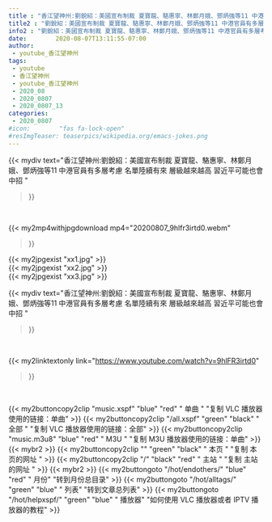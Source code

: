 ```yaml
---
title : "香江望神州:劉銳紹：美國宣布制裁 夏寶龍、駱惠寧、林鄭月娥、鄧炳強等11 中港官員有多層考慮 名單陸續有來 層級越來越高 習近平可能也會中招 "
title2 : "劉銳紹：美國宣布制裁 夏寶龍、駱惠寧、林鄭月娥、鄧炳強等11 中港官員有多層考慮 名單陸續有來 層級越來越高 習近平可能也會中招 "
info2 : "劉銳紹：美國宣布制裁 夏寶龍、駱惠寧、林鄭月娥、鄧炳強等11 中港官員有多層考慮 名單陸續有來 層級越來越高 習近平可能也會中招 "
date:        2020-08-07T13:11:55-07:00
author:
 - youtube_香江望神州
tags:
 - youtube
 - 香江望神州
 - youtube_香江望神州
 - 2020_08
 - 2020_0807
 - 2020_0807_13
categories:
 - 2020_0807
#icon:        "fas fa-lock-open"
#resImgTeaser: teaserpics/wikipedia.org/emacs-jokes.png
---
```


{{< mydiv text="香江望神州:劉銳紹：美國宣布制裁 夏寶龍、駱惠寧、林鄭月娥、鄧炳強等11 中港官員有多層考慮 名單陸續有來 層級越來越高 習近平可能也會中招 "
>}}
<br>


{{< my2mp4withjpgdownload mp4="20200807_9hlfr3irtd0.webm"
>}}

{{< my2jpgexist "xx1.jpg" >}}<br>
{{< my2jpgexist "xx2.jpg" >}}<br>
{{< my2jpgexist "xx3.jpg" >}}<br>



{{< mydiv text="香江望神州:劉銳紹：美國宣布制裁 夏寶龍、駱惠寧、林鄭月娥、鄧炳強等11 中港官員有多層考慮 名單陸續有來 層級越來越高 習近平可能也會中招 "
>}}
<br>

{{< my2linktextonly link="https://www.youtube.com/watch?v=9hlFR3irtd0"
>}}


<br>

{{< my2buttoncopy2clip "music.xspf"        "blue"   "red"    " 单曲 "  "复制 VLC 播放器使用的链接：单曲" >}} {{< my2buttoncopy2clip "/all.xspf"         "green"  "black"  " 全部 "  "复制 VLC 播放器使用的链接：全部" >}} {{< my2buttoncopy2clip "music.m3u8"        "blue"   "red"    " M3U  "    "复制 M3U 播放器使用的链接：单曲" >}} {{< mybr2 >}} {{< my2buttoncopy2clip ""                  "green"  "black"  " 本页 "    "复制 本页的网址 " >}} {{< my2buttoncopy2clip "/"                 "black"  "red"    " 主站 "    "复制 主站的网址 " >}} {{< mybr2 >}} {{< my2buttongoto      "/hot/endothers/"   "blue"   "red"    " 月份"   "转到月份总目录" >}} {{< my2buttongoto      "/hot/alltags/"     "green"  "blue"   " 列表"   "转到文章总列表" >}} {{< my2buttongoto      "/hot/helpxspf/"    "green"  "blue"   " 播放器" "如何使用 VLC 播放器或者 IPTV 播放器的教程" >}} 
